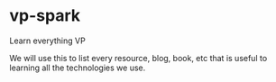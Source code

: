 # vp-spark
Learn everything VP

We will use this to list every resource, blog, book, etc that is useful to learning all the technologies we use. 
